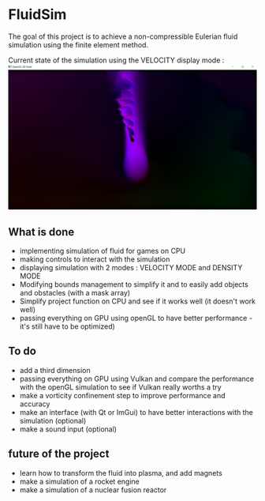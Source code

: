 # FluidSim
The goal of this project is to achieve a non-compressible Eulerian fluid simulation using the finite element method. 

Current state of the simulation using the VELOCITY display mode : 
![](resources/images/fluid_16_1.png)


## What is done 
- implementing simulation of fluid for games on CPU
- making controls to interact with the simulation
- displaying simulation with 2 modes : VELOCITY MODE and DENSITY MODE
- Modifying bounds management to simplify it and to easily add objects and obstacles (with a mask array)
- Simplify project function on CPU and see if it works well (it doesn't work well)
- passing everything on GPU using openGL to have better performance -it's still have to be optimized)


## To do
- add a third dimension
- passing everything on GPU using Vulkan and compare the performance with the openGL simulation to see if Vulkan really worths a try
- make a vorticity confinement step to improve performance and accuracy
- make an interface (with Qt or ImGui) to have better interactions with the simulation (optional)
- make a sound input (optional)

## future of the project
- learn how to transform the fluid into plasma, and add magnets
- make a simulation of a rocket engine
- make a simulation of a nuclear fusion reactor
